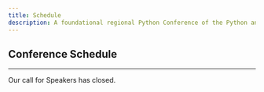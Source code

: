 ```yaml
---
title: Schedule
description: A foundational regional Python Conference of the Python and developer community in Volta.
---
```


## Conference Schedule

----------------------------------------------------------------

Our call for Speakers has closed.

<!-- Program Schedule will be outlined once it becomes available

### Want to Speak at PythonHo Conference?

- Our Call for proposals is opened - <a href="https://www.papercall.io/cfps/6013/submissions/new" target="_blank">**Submit a talk**</a>

***The deadline for submissions is September 20, 2024. We will review all proposals and notify selected speakers by September 30, 2024.***

### What We are Looking For

We invite speakers from diverse backgrounds to submit proposals for talks that will inspire, educate, and engage our audience. Be it a seasoned speaker or new to presenting, we welcome your contributions. Below are some guidelines to help you craft your proposals:

### Topics of Interest:

- Python Fundamentals: Talks that cover basic to intermediate Python programming concepts, best practices, and coding tips.

- Advanced Python Techniques: Deep dives into advanced Python topics such as meta programming, decorators, and concurrency.

- Web Development: Insights into building web applications using frameworks like Django, Flask, and FastAPI.

- Data Science and Machine Learning: Sessions on data analysis, machine learning algorithms, data visualization, and tools like pandas, scikit-learn, and TensorFlow.

- Automation and DevOps: Presentations on using Python for automation, scripting, CI/CD pipelines, and infrastructure as code.

- Open Source Contributions: Stories and tips on contributing to open source projects, managing open source communities, and the impact of open source software.

- Community and Mentorship: Discussions on building inclusive communities, mentoring new developers, Diversity and Inclusion and fostering collaboration.

- Industry Applications: Real-world case studies and applications of Python in various industries such as finance, healthcare, education, and more.

### Audience:

Our attendees range from beginners to advanced Python developers, including students, educators, researchers, and industry professionals. They are eager to learn about new tools, techniques, and best practices in Python development and related technologies.

### Proposal Guidelines

Title: A concise and engaging title for your talk.

Abstract: A brief description of your talk (150-200 words) that highlights what the audience will learn and why it is relevant.

Outline: A short outline of the key points you plan to cover.

Target Audience: Specify the experience level of your audience (beginner, intermediate, advanced) and any prerequisites for attending your session.

Bio: A short bio (50-100 words) about yourself, including your experience with Python and any previous speaking engagements.

### Submission Process

Please submit your proposals through our online submission form  <a href="https://www.papercall.io/cfps/6013/submissions/new" target="_blank">**here**</a>. The deadline for submissions is September 20, 2024. We will review all proposals and notify selected speakers by September 30, 2024.

### Speaker Benefits

Complimentary Admission: Free conference registration for all speakers.

Travel Stipend: Assistance with travel and accommodation expenses for out-of-town speakers.

Exposure: An opportunity to share your knowledge and expertise with a passionate and engaged audience.

Networking: Access to exclusive speaker events and networking opportunities with other industry leaders.

We look forward to receiving your proposals and hearing the unique perspectives and insights you have to share. Let’s make the 2024 PythonHo Conference an unforgettable event!

For any questions or further information, [please contact us at](mailto:ho@pythonghana.org) -->

<!-- ## Friday

### -Talks-

| Time               | Session 1          | Session 2          |
|--------------------|--------------------|--------------------|
| 9:30 AM - 10:30 AM | Talk 1: Python Basics | Talk 2: Advanced AI   |
| 11:00 AM - 12:00 PM | Talk 3: Data Science  | Talk 4: Web Development |
| 12:00 PM - 1:00 PM | **Lunch Break**       | **Lunch Break**       |
| 1:00 PM - 2:00 PM  | Talk 5: Machine Learning | Talk 6: DevOps Practices |
| 2:30 PM - 3:30 PM  | Talk 7: Cybersecurity  | Talk 8: Cloud Computing  |
| 4:00 PM - 4:30 PM  | Talk 9: Networking    | Talk 10: Community Building | -->

<!-- ## Saturday

### -Tutorial-

| Time         | Session 1          | Session 2          |
|--------------|--------------------|--------------------|
| 9:30 AM - 10:30 AM | Talk 11: Python for Beginners | Talk 12: AI Ethics      |
| 11:00 AM - 12:00 PM | Talk 13: Big Data Analysis | Talk 14: Mobile Development |
| 12:00 PM - 1:00 PM | **Lunch Break**       | **Lunch Break**       |
| 1:00 PM - 2:00 PM  | Talk 15: NLP Techniques | Talk 16: Continuous Integration |
| 2:30 PM - 3:30 PM  | Talk 17: Network Security | Talk 18: Serverless Architectures |
| 4:00 PM - 4:30 PM  | Talk 19: Closing Keynote | Talk 20: Future of Tech   | -->
<!-- 

## Speakers

<div class="speakers-grid">
  <div class="speaker">
    <img src="https://via.placeholder.com/100" class="rounded" alt="Jane Doe"/>
    <h4>Jane Doe</h4>
   <p><a href="https://twitter.com/janedoe">@janedoe</a></p>
    <p>Python Basics</p>
  </div>
  <div class="speaker">
    <img src="https://via.placeholder.com/100" class="rounded" alt="John Smith"/>
    <h4>John Smith</h4>
    <p><a href="https://www.linkedin.com/in/johnsmith">LinkedIn</a></p>
    <p>Advanced AI</p>
  </div>
  <div class="speaker">
    <img src="https://via.placeholder.com/100" class="rounded" alt="Alice Johnson"/>
    <h4>Alice Johnson</h4>
    <p><a href="https://twitter.com/alicejohnson">@alicejohnson</a></p>
    <p>Data Science</p>
  </div>
  <!-- Add more speakers here in the same format --/>
</div> -->
